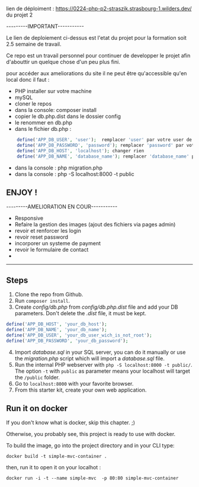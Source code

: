 lien de déploiment : https://0224-php-p2-straszik.strasbourg-1.wilders.dev/ du projet 2 

---------IMPORTANT-----------

Le lien de deploiement ci-dessus est l'etat du projet pour la formation soit 2.5 semaine de travail. 

Ce repo est un travail personnel pour continuer de developper le projet afin d'abouttir un quelque chose d'un peu plus fini. 

pour accéder aux ameliorations du site il ne peut être qu'accessible qu'en local donc il faut :

- PHP installer sur votre machine
- mySQL
- cloner le repos
- dans la console: composer install
- copier le  db.php.dist dans le dossier config
- le renommer en db.php
- dans le fichier db.php :
  
```php
    define('APP_DB_USER', 'user');  remplacer 'user' par votre user de mySQL
    define('APP_DB_PASSWORD', 'password'); remplacer 'password' par votre password de mySQL
    define('APP_DB_HOST', 'localhost'); changer rien
    define('APP_DB_NAME', 'database_name'); remplacer 'database_name' par un nom de database que vous souhaitez
```

- dans la console : php migration.php
- dans la console : php -S localhost:8000 -t public

ENJOY ! 
----------------------------------------

---------AMELIORATION EN COUR-----------
- Responsive
- Refaire la gestion des images (ajout des fichiers via pages admin)
- revoir et renforcer les login
- revoir reset password
- incorporer un systeme de payment
- revoir le formulaire de contact
- 

----------------------------------------





## Steps

1. Clone the repo from Github.
2. Run `composer install`.
3. Create _config/db.php_ from _config/db.php.dist_ file and add your DB parameters. Don't delete the _.dist_ file, it must be kept.

```php
define('APP_DB_HOST', 'your_db_host');
define('APP_DB_NAME', 'your_db_name');
define('APP_DB_USER', 'your_db_user_wich_is_not_root');
define('APP_DB_PASSWORD', 'your_db_password');
```

4. Import _database.sql_ in your SQL server, you can do it manually or use the _migration.php_ script which will import a _database.sql_ file.
5. Run the internal PHP webserver with `php -S localhost:8000 -t public/`. The option `-t` with `public` as parameter means your localhost will target the `/public` folder.
6. Go to `localhost:8000` with your favorite browser.
7. From this starter kit, create your own web application.






## Run it on docker

If you don't know what is docker, skip this chapter. ;)

Otherwise, you probably see, this project is ready to use with docker.

To build the image, go into the project directory and in your CLI type:

```
docker build -t simple-mvc-container .
```

then, run it to open it on your localhot :

```
docker run -i -t --name simple-mvc  -p 80:80 simple-mvc-container
```

